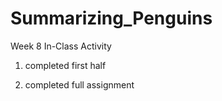 # Summarizing_Penguins
Week 8 In-Class Activity

1. completed first half

2. completed full assignment